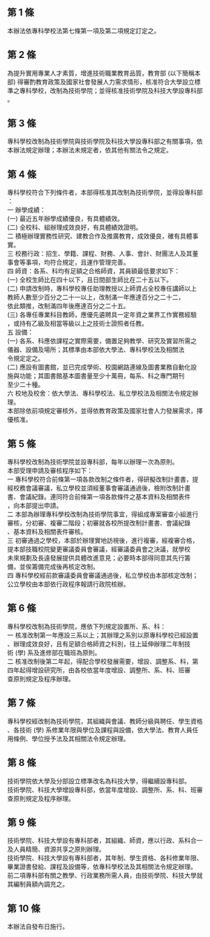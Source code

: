 第 1 條
-------
本辦法依專科學校法第七條第一項及第二項規定訂定之。

第 2 條
-------
為提升實用專業人才素質，增進技術職業教育品質，教育部 (以下簡稱本  
部) 得審酌教育政策及國家社會發展人力需求情形，核准符合大學設立標  
準之專科學校，改制為技術學院；並得核准技術學院及科技大學設專科部  
。

第 3 條
-------
專科學校改制為技術學院與技術學院及科技大學設專科部之有關事項，依  
本辦法規定辦理；本辦法未規定者，依其他有關法令之規定。

第 4 條
-------
專科學校符合下列條件者，本部得核准其改制為技術學院，並得設專科部  
：  
一  辦學成績：  
 (一) 最近五年辦學成績優良，有具體績效。  
 (二) 全校科、組辦理成效良好，有具體績效證明。  
二  積極辦理實務性研究、建教合作及推廣教育，成效優良，確有具體事  
    實。  
三  校務行政：招生、學籍、課程、財務、人事、會計、財團法人及其董  
    事會等事項，均符合規定，且運作管理完善。  
四  師資：各系、科均有足額之合格師資，其員額最低要求如下：  
 (一) 全校生師比在四十以下，且日間部生師比在二十五以下。  
 (二) 申請改制時，專科學校專任助理教授以上師資占全校專任講師以上  
      教師人數至少百分之二十一以上，改制滿一年應達百分之二十二，  
      依此類推，改制滿四年後應達百分之二十五。  
 (三) 各專任專業科目教師，應優先遴聘具一定年資之業界工作實務經驗  
      ，或持有乙級及相當等級以上之技術士證照者任教。  
五  設備：  
 (一) 各系、科應依課程之實際需要，備置足夠教學、研究及實習所需之  
      儀器、設備及場所；其標準由本部依大學法、專科學校法及相關法  
      令規定定之。  
 (二) 應設有圖書館，並已完成學術、校園網路連線及圖書業務自動化設  
      施與功能；其圖書館基本圖書量至少十萬冊，每系、科之專門期刊  
      至少二十種。  
六  校地及校舍：依大學法、專科學校法、私立學校法及相關法令規定辦  
    理。  
本部除依前項規定審核外，並得依教育政策及國家社會人力發展需求，擇  
優核准。

第 5 條
-------
專科學校改制為技術學院並設專科部，每年以辦理一次為原則。  
本部受理申請及審核程序如下：  
一  專科學校符合前條第一項各款改制之條件者，得研擬改制計畫書，提  
    經校務會議審議，私立學校並須經董事會審議通過後，檢附改制計畫  
    書、會議紀錄。連同符合前條第一項各款條件之基本資料及相關表件  
    ，向本部提出申請。  
二  本部為辦理專科學校改制為技術學院事宜，得組成專案審查小組進行  
    審核，分初審、複審二階段；初審就各校所提改制計畫書、會議紀錄  
    、基本資料及相關表件審核。  
三  初審通過之學校，本部於辦理實地訪視後，進行複審，經複審合格，  
    提本部技職校院變更審議委員會審議，經審議委員會之決議，就學校  
    未來規劃及長遠發展提供具體改進意見；必要時本部得同意其先行籌  
    備，並俟籌備完成後再核定改制。  
四  專科學校經前款審議委員會審議通過後，私立學校由本部核定改制；  
    公立學校由本部依行政程序報請行政院核辦。

第 6 條
-------
專科學校改制為技術學院，應依下列規定設置所、系、科：  
一  核准改制第一年應設三系以上；其辦理之系別以原專科學校已經設置  
    、辦理成效良好，且有足額合格師資之科別，往上延伸辦理二年制技  
    術 (學) 系及進修部在職班為原則。  
二  核准改制後第二年起，得配合學校發展需要，增設、調整系、科，第  
    四年起得增設研究所，由各校依當年度增設、調整所、系、科、班審  
    查原則規定及程序辦理。

第 7 條
-------
專科學校經改制為技術學院，其組織與會議、教師分級與聘任、學生資格  
、各技術 (學) 系修業年限與學位及課程與設備，依大學法、教育人員任  
用條例、學位授予法及其相關法令規定辦理。

第 8 條
-------
技術學院依大學及分部設立標準改名為科技大學，得繼續設專科部。  
技術學院、科技大學增設專科部，依當年度增設、調整所、系、科、班審  
查原則規定及程序辦理。

第 9 條
-------
技術學院、科技大學設有專科部者，其組織、師資，應以行政、系科合一  
及人員精簡、資源共享之原則辦理。  
技術學院、科技大學設有專科部者，其年制、學生資格、各科修業年限、  
畢業證書發給、課程及設備等，依專科學校法及其相關法令規定辦理。  
前二項專科部有關之教學、行政業務所需人員，由技術學院、科技大學就  
其編制員額內調充之。

第 10 條
--------
本辦法自發布日施行。

